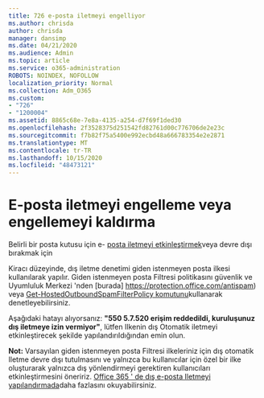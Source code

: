 ```yaml
---
title: 726 e-posta iletmeyi engelliyor
ms.author: chrisda
author: chrisda
manager: dansimp
ms.date: 04/21/2020
ms.audience: Admin
ms.topic: article
ms.service: o365-administration
ROBOTS: NOINDEX, NOFOLLOW
localization_priority: Normal
ms.collection: Adm_O365
ms.custom:
- "726"
- "1200004"
ms.assetid: 8865c68e-7e8a-4135-a254-d7f69f1ded30
ms.openlocfilehash: 2f3528375d251542fd82761d00c776706de2e23c
ms.sourcegitcommit: f7b82f75a5400e992ecbd48a666783354e2e2871
ms.translationtype: MT
ms.contentlocale: tr-TR
ms.lasthandoff: 10/15/2020
ms.locfileid: "48473121"
---
```

# <a name="blocking-or-unblocking-email-forwarding"></a>E-posta iletmeyi engelleme veya engellemeyi kaldırma

Belirli bir posta kutusu için e- [posta iletmeyi etkinleştirmek](https://docs.microsoft.com/microsoft-365/admin/email/configure-email-forwarding)veya devre dışı bırakmak için

Kiracı düzeyinde, dış iletme denetimi giden istenmeyen posta ilkesi kullanılarak yapılır. Giden istenmeyen posta Filtresi politikasını güvenlik ve Uyumluluk Merkezi 'nden [burada] https://protection.office.com/antispam) veya [Get-HostedOutboundSpamFilterPolicy komutunu](https://docs.microsoft.com/powershell/module/exchange/get-hostedoutboundspamfilterpolicy)kullanarak denetleyebilirsiniz.

Aşağıdaki hatayı alıyorsanız: **"550 5.7.520 erişim reddedildi, kuruluşunuz dış iletmeye izin vermiyor"**, lütfen Ilkenin dış Otomatik iletmeyi etkinleştirecek şekilde yapılandırıldığından emin olun.

**Not:** Varsayılan giden istenmeyen posta Filtresi ilkeleriniz için dış otomatik Iletme devre dışı tutulmasını ve yalnızca bu kullanıcılar için özel bir ilke oluşturarak yalnızca dış yönlendirmeyi gerektiren kullanıcıları etkinleştirmesini öneririz. [Office 365 ' de dış e-posta Iletmeyi yapılandırmada](https://docs.microsoft.com/microsoft-365/security/office-365-security/external-email-forwarding)daha fazlasını okuyabilirsiniz.